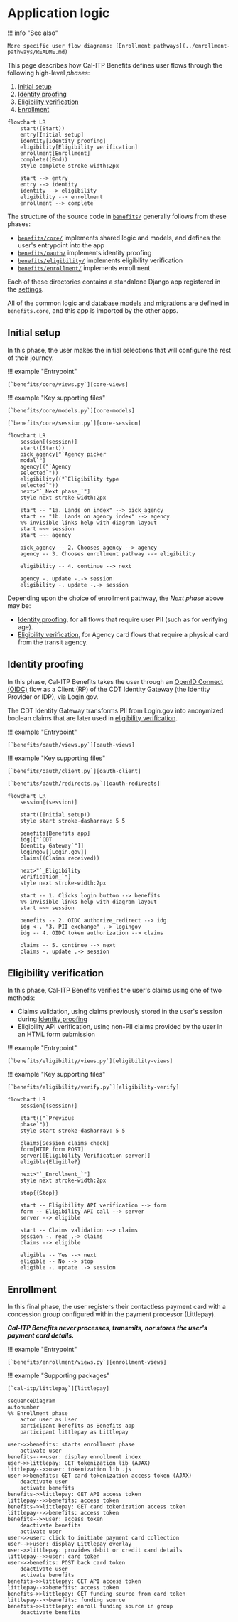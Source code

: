 # Application logic

!!! info "See also"

    More specific user flow diagrams: [Enrollment pathways](../enrollment-pathways/README.md)

This page describes how Cal-ITP Benefits defines user flows through the following high-level _phases_:

1. [Initial setup](#initial-setup)
1. [Identity proofing](#identity-proofing)
1. [Eligibility verification](#eligibility-verification)
1. [Enrollment](#enrollment)

```mermaid
flowchart LR
    start((Start))
    entry[Initial setup]
    identity[Identity proofing]
    eligibility[Eligibility verification]
    enrollment[Enrollment]
    complete((End))
    style complete stroke-width:2px

    start --> entry
    entry --> identity
    identity --> eligibility
    eligibility --> enrollment
    enrollment --> complete
```

The structure of the source code in [`benefits/`](https://github.com/cal-itp/benefits/tree/dev/benefits)
generally follows from these phases:

- [`benefits/core/`](https://github.com/cal-itp/benefits/tree/dev/benefits/core) implements shared logic and models, and
  defines the user's entrypoint into the app
- [`benefits/oauth/`](https://github.com/cal-itp/benefits/tree/dev/benefits/oauth) implements identity proofing
- [`benefits/eligibility/`](https://github.com/cal-itp/benefits/tree/dev/benefits/eligibility) implements eligibility
  verification
- [`benefits/enrollment/`](https://github.com/cal-itp/benefits/tree/dev/benefits/enrollment) implements enrollment

Each of these directories contains a standalone Django app registered in the [settings](../configuration/README.md#django-settings).

All of the common logic and [database models and migrations](./models-migrations.md) are defined in `benefits.core`, and this
app is imported by the other apps.

## Initial setup

In this phase, the user makes the initial selections that will configure the rest of their journey.

!!! example "Entrypoint"

    [`benefits/core/views.py`][core-views]

!!! example "Key supporting files"

    [`benefits/core/models.py`][core-models]

    [`benefits/core/session.py`][core-session]

```mermaid
flowchart LR
    session[(session)]
    start((Start))
    pick_agency["`Agency picker
    modal`"]
    agency(("`Agency
    selected`"))
    eligibility(("`Eligibility type
    selected`"))
    next>"`_Next phase_`"]
    style next stroke-width:2px

    start -- "1a. Lands on index" --> pick_agency
    start -- "1b. Lands on agency index" --> agency
    %% invisible links help with diagram layout
    start ~~~ session
    start ~~~ agency

    pick_agency -- 2. Chooses agency --> agency
    agency -- 3. Chooses enrollment pathway --> eligibility

    eligibility -- 4. continue --> next

    agency -. update -.-> session
    eligibility -. update -.-> session
```

Depending upon the choice of enrollment pathway, the _Next phase_ above may be:

- [Identity proofing](#identity-proofing), for all flows that require user PII (such as for verifying age).
- [Eligibility verification](#eligibility-verification), for Agency card flows that require a physical card from the transit
  agency.

## Identity proofing

In this phase, Cal-ITP Benefits takes the user through an [OpenID Connect (OIDC)](https://openid.net/developers/how-connect-works/)
flow as a Client (RP) of the CDT Identity Gateway (the Identity Provider or IDP), via Login.gov.

The CDT Identity Gateway transforms PII from Login.gov into anonymized boolean claims that are later used in
[eligibility verification](#eligibility-verification).

!!! example "Entrypoint"

    [`benefits/oauth/views.py`][oauth-views]

!!! example "Key supporting files"

    [`benefits/oauth/client.py`][oauth-client]

    [`benefits/oauth/redirects.py`][oauth-redirects]

```mermaid
flowchart LR
    session[(session)]

    start((Initial setup))
    style start stroke-dasharray: 5 5

    benefits[Benefits app]
    idg[["`CDT
    Identity Gateway`"]]
    logingov[[Login.gov]]
    claims((Claims received))

    next>"`_Eligibility
    verification_`"]
    style next stroke-width:2px

    start -- 1. Clicks login button --> benefits
    %% invisible links help with diagram layout
    start ~~~ session

    benefits -- 2. OIDC authorize_redirect --> idg
    idg <-. "3. PII exchange" .-> logingov
    idg -- 4. OIDC token authorization --> claims

    claims -- 5. continue --> next
    claims -. update .-> session
```

## Eligibility verification

In this phase, Cal-ITP Benefits verifies the user's claims using one of two methods:

- Claims validation, using claims previously stored in the user's session during [Identity proofing](#identity-proofing)
- Eligibility API verification, using non-PII claims provided by the user in an HTML form submission

!!! example "Entrypoint"

    [`benefits/eligibility/views.py`][eligibility-views]

!!! example "Key supporting files"

    [`benefits/eligibility/verify.py`][eligibility-verify]

```mermaid
flowchart LR
    session[(session)]

    start(("`Previous
    phase`"))
    style start stroke-dasharray: 5 5

    claims[Session claims check]
    form[HTTP form POST]
    server[[Eligibility Verification server]]
    eligible{Eligible?}

    next>"`_Enrollment_`"]
    style next stroke-width:2px

    stop{{Stop}}

    start -- Eligibility API verification --> form
    form -- Eligibility API call --> server
    server --> eligible

    start -- Claims validation --> claims
    session -. read .-> claims
    claims --> eligible

    eligible -- Yes --> next
    eligible -- No --> stop
    eligible -. update .-> session
```

## Enrollment

In this final phase, the user registers their contactless payment card with a concession group configured within the
payment processor (Littlepay).

**_Cal-ITP Benefits never processes, transmits, nor stores the user's payment card details._**

!!! example "Entrypoint"

    [`benefits/enrollment/views.py`][enrollment-views]

!!! example "Supporting packages"

    [`cal-itp/littlepay`][littlepay]

```mermaid
sequenceDiagram
autonumber
%% Enrollment phase
    actor user as User
    participant benefits as Benefits app
    participant littlepay as Littlepay

user->>benefits: starts enrollment phase
    activate user
benefits-->>user: display enrollment index
user->>littlepay: GET tokenization lib (AJAX)
littlepay-->>user: tokenization lib .js
user->>benefits: GET card tokenization access token (AJAX)
    deactivate user
    activate benefits
benefits->>littlepay: GET API access token
littlepay-->>benefits: access token
benefits->>littlepay: GET card tokenization access token
littlepay-->>benefits: access token
benefits-->>user: access token
    deactivate benefits
    activate user
user->>user: click to initiate payment card collection
user-->>user: display Littlepay overlay
user->>littlepay: provides debit or credit card details
littlepay-->>user: card token
user->>benefits: POST back card token
    deactivate user
    activate benefits
benefits->>littlepay: GET API access token
littlepay-->>benefits: access token
benefits->>littlepay: GET funding source from card token
littlepay-->>benefits: funding source
benefits->>littlepay: enroll funding source in group
    deactivate benefits
```

[core-models]: https://github.com/cal-itp/benefits/blob/dev/benefits/core/models.py
[core-session]: https://github.com/cal-itp/benefits/blob/dev/benefits/core/session.py
[core-views]: https://github.com/cal-itp/benefits/blob/dev/benefits/core/views.py
[eligibility-verify]: https://github.com/cal-itp/benefits/blob/dev/benefits/eligibility/verify.py
[eligibility-views]: https://github.com/cal-itp/benefits/blob/dev/benefits/eligibility/views.py
[enrollment-views]: https://github.com/cal-itp/benefits/blob/dev/benefits/enrollment/views.py
[littlepay]: https://github.com/cal-itp/littlepay
[oauth-client]: https://github.com/cal-itp/benefits/blob/dev/benefits/oauth/client.py
[oauth-redirects]: https://github.com/cal-itp/benefits/blob/dev/benefits/oauth/redirects.py
[oauth-views]: https://github.com/cal-itp/benefits/blob/dev/benefits/oauth/views.py
